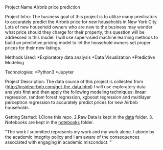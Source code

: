 Project Name:Airbnb price prediction

Project Intro: 
The business goal of this project is to utilize many predicators to accurately predict 
the Airbnb price for new households in New York City. Lots of new household owners who are 
new to the business may wonder what price should they charge for their property, 
this question will be addressed in this model. I will use supervisied machine learning 
methods to build an predictive pricing model to let the household owners set proper
prices for their new listings.

Methods Used: 
*Exploratory data analysis
*Data Visualization
*Predictive Modeling


Technologies: 
*Python3
*Jupyter

Project Description: 
The data source of this project is collected from (http://insideairbnb.com/get-the-data.html)
I will use exploratory data analysis first and then apply the following modeling techniques: 
linear regression, random forest regression, xgboost regression and multilayer perceptron
regression to accurately predict prices for new Airbnb households.


Getting Started:
1.Clone this repo.
2.Raw Data is kept in the [data](final_project/data/raw) folder.
3. Notebooks are kept in the [notebooks](../final_project/tree/master/notebooks) folder.

"The work I submitted represents my work and my work alone.  I abode by the academic integrity policy and I am aware of the consequences associated with engaging in academic misconduct. "



